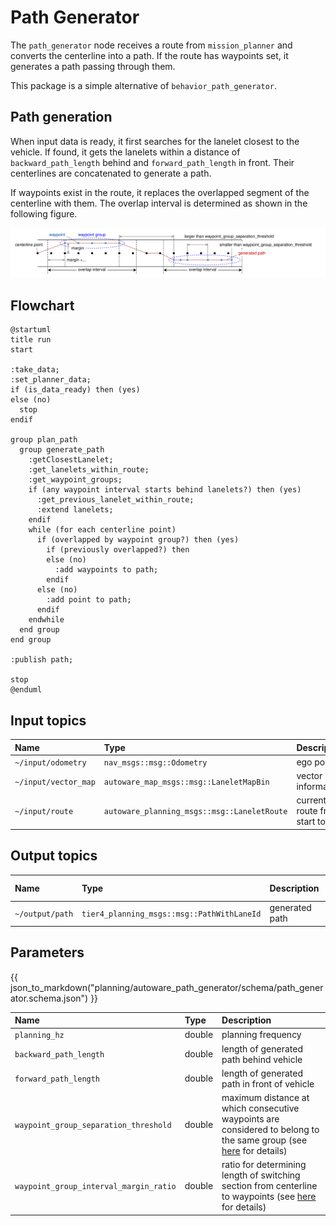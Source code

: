 # Path Generator

The `path_generator` node receives a route from `mission_planner` and converts the centerline into a path.
If the route has waypoints set, it generates a path passing through them.

This package is a simple alternative of `behavior_path_generator`.

## Path generation

When input data is ready, it first searches for the lanelet closest to the vehicle.
If found, it gets the lanelets within a distance of `backward_path_length` behind and `forward_path_length` in front.
Their centerlines are concatenated to generate a path.

If waypoints exist in the route, it replaces the overlapped segment of the centerline with them.
The overlap interval is determined as shown in the following figure.

![waypoint_group_overlap_interval_determination](./media/waypoint_group_overlap_interval_determination.drawio.svg)

## Flowchart

```plantuml
@startuml
title run
start

:take_data;
:set_planner_data;
if (is_data_ready) then (yes)
else (no)
  stop
endif

group plan_path
  group generate_path
    :getClosestLanelet;
    :get_lanelets_within_route;
    :get_waypoint_groups;
    if (any waypoint interval starts behind lanelets?) then (yes)
      :get_previous_lanelet_within_route;
      :extend lanelets;
    endif
    while (for each centerline point)
      if (overlapped by waypoint group?) then (yes)
        if (previously overlapped?) then
        else (no)
          :add waypoints to path;
        endif
      else (no)
        :add point to path;
      endif
    endwhile
  end group
end group

:publish path;

stop
@enduml
```

## Input topics

| Name                 | Type                                        | Description                      |
| :------------------- | :------------------------------------------ | :------------------------------- |
| `~/input/odometry`   | `nav_msgs::msg::Odometry`                   | ego pose                         |
| `~/input/vector_map` | `autoware_map_msgs::msg::LaneletMapBin`     | vector map information           |
| `~/input/route`      | `autoware_planning_msgs::msg::LaneletRoute` | current route from start to goal |

## Output topics

| Name            | Type                                       | Description    | QoS Durability |
| :-------------- | :----------------------------------------- | :------------- | :------------- |
| `~/output/path` | `tier4_planning_msgs::msg::PathWithLaneId` | generated path | `volatile`     |

## Parameters

{{ json_to_markdown("planning/autoware_path_generator/schema/path_generator.schema.json") }}

| Name                                   | Type   | Description                                                                                                                           |
| :------------------------------------- | :----- | :------------------------------------------------------------------------------------------------------------------------------------ |
| `planning_hz`                          | double | planning frequency                                                                                                                    |
| `backward_path_length`                 | double | length of generated path behind vehicle                                                                                               |
| `forward_path_length`                  | double | length of generated path in front of vehicle                                                                                          |
| `waypoint_group_separation_threshold`  | double | maximum distance at which consecutive waypoints are considered to belong to the same group (see [here](#path-generation) for details) |
| `waypoint_group_interval_margin_ratio` | double | ratio for determining length of switching section from centerline to waypoints (see [here](#path-generation) for details)             |
